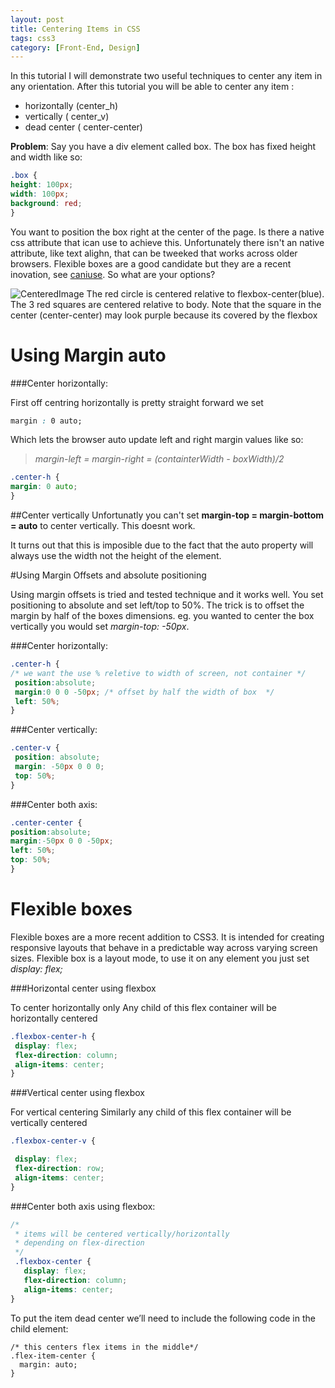 ```yaml
---
layout: post
title: Centering Items in CSS
tags: css3
category: [Front-End, Design]
---
```

In this tutorial I will demonstrate two useful techniques to center any item in any orientation. After this tutorial you will be able to center any item :

* horizontally (center_h)
* vertically ( center_v)
* dead center ( center-center)

**Problem**: Say you have a div element called box. The box has fixed height and width like so:

```css
.box {
height: 100px;
width: 100px;
background: red;
}
```

You want to position the box right at the center of the page. Is there a native css attribute that ican use to achieve this. Unfortunately there isn't an native attribute, like text alighn, that can be tweeked that works across older browsers. Flexible boxes are a good candidate but they are a recent inovation, see [caniuse](http://caniuse.com/felxiblebox). So what are your options?

![CenteredImage]({{site.url}}/public/posts/0img.jpg)
The red circle is centered relative to flexbox-center(blue). The 3 red squares are centered relative to body. Note that the square in the center (center-center) may look purple because its covered by the flexbox

# Using Margin auto
###Center horizontally:

First off  centring horizontally is pretty straight forward  we set
```css
margin : 0 auto;
```

Which lets the browser auto update left and right margin values like so:
>*margin-left = margin-right = (containterWidth - boxWidth)/2*

```css
.center-h {
margin: 0 auto;
}
```

##Center vertically
Unfortunatly you can't set **margin-top = margin-bottom = auto** to center vertically. This doesnt work.

It turns out that this is imposible due to the fact that the auto property will always use the width not the height of the element.

#Using Margin Offsets and absolute positioning

Using margin offsets is tried and tested technique and it works well.
You set positioning to absolute and set left/top to 50%. The trick is to offset the margin by half of the boxes dimensions. eg. you wanted to center the box vertically you would set *margin-top: -50px*.

###Center horizontally:

```css
.center-h {
/* we want the use % reletive to width of screen, not container */
 position:absolute;
 margin:0 0 0 -50px; /* offset by half the width of box  */
 left: 50%;
}
```

###Center vertically:

```css
.center-v {
 position: absolute;
 margin: -50px 0 0 0;
 top: 50%;
}
```

###Center both axis:

```css
.center-center {
position:absolute;
margin:-50px 0 0 -50px;
left: 50%;
top: 50%;
}
```

# Flexible boxes

Flexible boxes are a more recent addition to CSS3. It is intended for creating responsive layouts that behave in a predictable way across varying screen sizes. Flexible box is a layout mode, to use it on any element you just set *display: flex;*

###Horizontal center using flexbox

To center horizontally only  Any child of this flex container will be horizontally centered

```css
.flexbox-center-h {
 display: flex;
 flex-direction: column;
 align-items: center;
}
```

###Vertical center using flexbox

For vertical centering  Similarly any child of this flex container will be vertically centered

```css
.flexbox-center-v {

 display: flex;
 flex-direction: row;
 align-items: center;
}
```

###Center both axis using flexbox:

```css
/*
 * items will be centered vertically/horizontally
 * depending on flex-direction
 */
 .flexbox-center {
   display: flex;
   flex-direction: column;
   align-items: center;
}
```
To put the item dead center we’ll need to include the following code in the child element:

```
/* this centers flex items in the middle*/
.flex-item-center {
  margin: auto;
}
```